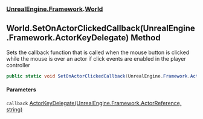 ### [UnrealEngine.Framework](./UnrealEngine-Framework.md 'UnrealEngine.Framework').[World](./World.md 'UnrealEngine.Framework.World')
## World.SetOnActorClickedCallback(UnrealEngine.Framework.ActorKeyDelegate) Method
Sets the callback function that is called when the mouse button is clicked while the mouse is over an actor if click events are enabled in the player controller  
```csharp
public static void SetOnActorClickedCallback(UnrealEngine.Framework.ActorKeyDelegate callback);
```
#### Parameters
<a name='UnrealEngine-Framework-World-SetOnActorClickedCallback(UnrealEngine-Framework-ActorKeyDelegate)-callback'></a>
`callback` [ActorKeyDelegate(UnrealEngine.Framework.ActorReference, string)](./ActorKeyDelegate(ActorReference_string).md 'UnrealEngine.Framework.ActorKeyDelegate(UnrealEngine.Framework.ActorReference, string)')  
  
